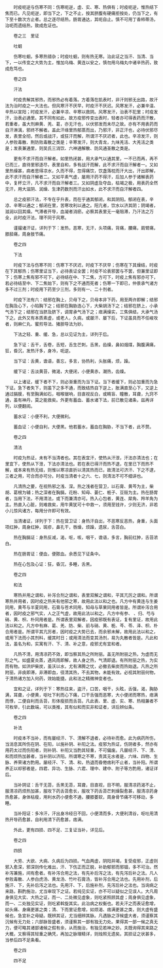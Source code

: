 <!-- { "loadSidebar": true } -->
　　时疫呃逆与伤寒不同：伤寒呃逆，虚、实、寒、热俱有；时疫呃逆，惟热结下焦而已。凡见呃逆，即当下之，下之不止，按其脐腹有硬痛拒按处，仍当下之，有下至十数次方止者。总之逐尽结热，肠胃通达，其呃自止。慎不可用丁香柿蒂汤，治呃而遗结热，致成危证也。

　　卷之三　里证

　　吐蛔

　　伤寒吐蛔，多寒热错杂；时疫吐蛔，则有热无寒。治此证之当汗、当清、当下，一以传变之大势为主，惟加乌梅、黄连以安之，慎勿用乌梅丸中诸辛热药，致成危笃也。

　　卷之四

　　汗法

　　时疫贵解其邪热，而邪热必有着落。方着落在肌表时，非汗则邪无出路，故汗法为治时疫之一大法也。但风寒汗不厌早，时疫汗不厌迟。风寒发汗，必兼辛温、辛热以宣阳；时疫发汗，必兼辛凉、辛寒以救阴。风寒发汗，治表不犯里；时疫发汗，治表必通里。其不同有如此，故方疫邪传变出表时，轻者亦可得表药而汗散，若重者，虽大剂麻黄、羌、葛，亦无汗也，以伏邪发而未尽之故。亦有不用表药而自汗淋漓，邪终不解者。盖此汗缘里热郁蒸而出，乃邪汗，非正汗也，必待伏邪尽发，表里全彻，然后或战汗，或狂汗而解，所谓汗不厌迟者，此也。辛凉发汗，则人参败毒散、荆防败毒散之类是；辛寒发汗，则大青龙，九味羌活、大羌活之类是；发表兼通里，则吴氏三消饮、六神通解散、防风通圣散之类是。

　　更有不求汗而自汗解者。如里热闭甚，用大承气以通其里，一不已而再，再不已而三，直待里邪逐尽，表里自和，多有战汗而解，此不求汗而自汗解者一。又如里热燥甚，病者思得凉水，久而不得，忽得痛饮，饮盏落枕而汗大出，汗出即解，此不求汗而自汗解者二。又如平素气虚，屡用汗药不得汗，后加人参于诸解表药中，复杯立汗，凡不求汗而自汗解者三。又如阴虚及夺血，枯竭之极，用表药全然无汗，用大滋阴、润燥、生津药数剂而汗出如水，此不求汗而自汗解者四。

　　总之疫邪汗法，不专在乎升表，而在乎通其郁闭，和其阴阳。郁闭在表，辛凉、辛寒以通之；郁闭在里，苦寒攻利以通之。阳亢者，饮水以济其阴；阴竭者，滋润以回其燥。气滞者开导，血凝者消瘀。必察其表里无一毫阻滞，乃汗法之万全，此时疫汗法，理不同于风寒。

　　谨撮诸汗证，详列于下：发热，恶寒，无汗，头项痛，背痛，腰痛，肩臂痛，膝胫痛，周身肢节痛。

　　卷之四

　　下法

　　时疫下法与伤寒不同：伤寒下不厌迟，时疫下不厌早；伤寒在下其燥结，时疫在下其郁热；伤寒里证当下，必待表证全罢；时疫不论表邪罢与不罢，但兼里证即下；伤寒上焦有邪不可下，必待结在中、下二焦，方可下，时疫上焦有邪亦可下，若必待结至中、下二焦始下，则有下之不通而死者；伤寒一下即已，仲景承气诸方多不过三剂；时疫用下药至少三剂，多则有一、二十剂者。

　　时疫下法有六：结邪在胸上，贝母下之，贝母本非下药，用至两许即解；结邪在胸及心下，小陷胸下之；结邪在胸胁连心下，大柴胡汤下之；结邪在脐上，小承气汤下之；结邪在当脐及脐下，调胃承气汤下之；痞满燥实，三焦俱结，大承气汤下之。此外又有本质素虚，或老人，久病，或屡汗、屡下后，下证虽具而不任峻攻者，则麻仁丸、蜜煎导法、猪胆导法为妙。

　　下法之轻、重、缓、急，总以见证为主，详列于后。

　　急下证：舌干，舌卷，舌短，舌生芒刺，舌黑，齿燥，鼻如烟煤，胸腹满痛，狂，昏沉，发热汗多，身冷，呃逆。

　　当下证：舌黄，谵语，善忘，多言，协热利，头胀痛，烦，躁。

　　缓下证：舌淡黄苔，微渴，大便闭，小便黄赤，潮热，齿燥。

　　以上诸证，缓下者不下，则必渐重而为当下证。当下者缓下，则必加重而为急下证。急下者失下，则虽下之多不通，而致结热自下逆上，胀满直至心下，又逆上通过膈膜，有至胸满如石，咽喉锯响，目直视反白，或睛盲、瞳散，耳聋，九窍不通，虽有神丹，莫之能救矣。外更有蓄血、蓄水诸下法，前已散见诸条，兹再详列，以便翻阅。

　　蓄水证：小便不利，大便微利。

　　蓄血证：小便自利，大便黑。他若蓄水，蓄血在胸胁，不当下者，此不赘。

　　卷之四

　　清法

　　时疫为热证，未有不当清者也。其在表宜汗，使热从汗泄，汗法亦清法也；在里宜下，使热从下泄，下法亦清法也。若在表已得汗而热不退，在里已下而热不解，或本来有热无结，则惟以寒凉直折以清其热而已，故清法可济汗、下之不逮，三者之用，可合而亦可分。时疫当清者十之六、七，则清法不可不细讲也。

　　凡清热之要，在视热邪之浅、深。热之浅者在营卫，以石膏、黄芩为主，柴胡、葛根为辅；热之深者在胸膈，花粉、知母、蒌仁、栀子、豆豉为主。热在肠胃者，当用下法，不用清法，或下而兼清亦可。热入心包者，黄连、犀角、羚羊角为主。热直入心脏，则难救矣，用牛黄犹可十中救一，须用至钱许，少则无济，非若小儿惊风诸方，每用分许即可有效。

　　当清诸证，详列于下：热在营卫证：身热汗自出，不恶寒反恶热，身重，头面项红肿，周身红肿，斑疹，鼻孔干，唇燥，烦躁，遗尿，舌苔白。

　　热在胸膈证：身热反减，渴，呕，咳，咽干，谵语，多言，胸前红肿，舌苔浓白。

　　热在肠胃证：便血，便脓血。余悉见下证条中。

　　热在心包及心证：狂，昏沉，多睡，舌黑。

　　卷之四

　　和法

　　寒热并用之谓和，补泻合剂之谓和，表里双解之谓和，平其亢厉之谓和。所谓寒热并用者，因时疫之热夹有他邪之寒，故用此法以和之也。凡方中有黄连与生姜同用，黄芩与半夏同用，石膏与苍术同用，知母与草果同用者皆是。所谓补泻合用者，因时疫之邪气实，人之正气虚，故用此法以和之。凡方中有参、 、归、芍与硝、黄、枳、朴同用者是。所谓表里双解者，因疫邪既有表证，复有里证，故用此法以和之。凡方中有麻、葛、羌、防、柴、前与硝、黄、栀、芩、苓、泽、枳、朴合用者是。所谓平其亢厉者，因时疫之大势已去，而余邪未解，故用此法以和之，或用下法而小其剂料，缓其时日；或用清法而变其汤剂，易为丸散者皆是。凡此和法，虽名为和，实寓有汗、下、清、补之意，疫邪尤有宜和者。

　　凡热不清，用清凉药不效，即当察其热之所附丽。盖无所附丽之热，为虚而无形之气。如盛夏炎蒸，遇风雨即解，故人身之热，气清即退。有所附丽之热，为实而有物。如洪炉柴炭，虽沃以水，尤有沸腾之忧，必撤去柴炭而热始退。凡热之所附丽，非痰即滞，非滞即血，径清其热，不去其物，未能有效。必视其附丽何物，于清热诸方加入何药，效始能捷。此和法之精微神变者也。

　　宜和之证，详列于下：寒热往来，盗汗，口苦，咽干，头眩，舌强，渴，胸胁满，耳聋，小便黄，呕吐下利而心下痛，口干舌强而恶寒，大小便闭而寒热，痞满而悸，二便自利而舌苔，形体瘦损而舌苔。凡此表、里、虚、实、寒、热相兼者不可枚举，引此数端，可以类推，其有似和而实非和证者，详后辨似条。

　　卷之四

　　补法

　　时疫本不当补，而有屡经汗、下、清解不退者，必待补而愈。此为病药所伤，当消息其所伤在阴、在阳，以施补阴、补阳之法。疫邪为热证，伤阴者多，然亦有用药太过而伤阳者，则补阴、补阳又当酌其轻重，不可偏废。凡屡经汗、下、清、和而烦热加甚者，当补阴以济阳。所谓寒之不寒，责其无水者是，六味、四物、生脉、养荣诸方酌用。屡经汗、下、清、和，热退而昏倦痞利不止者，当补阳。所谓养正以却邪者是，四君、异功、生脉、六君、理中、建中、附子等方酌用，诸证详后。

　　当补阴证：舌干无苔，舌黑无苔，耳聋，目直视，目不明，服清凉药渴不止，服清凉药烦热加甚，服攻下药舌苔愈长，服攻下药舌苔芒刺燥裂愈甚，服清凉药身热愈甚，身体枯瘦，用利水药小便愈不通，腰膝萎软，周身骨节痛不可移动，多睡。

　　当补阳证：多冷汗，汗出身冷经日不回，小便清而多，大便利清谷，呕吐用清热开导药愈甚，自利用清下药愈甚，痞满。

　　外此，更有四损、四不足、三复证当补，详见后。

　　卷之四

　　四损

　　大劳、大欲、大病、久病后为四损。气血两虚，阴阳并竭，复受疫邪，正虚则邪入愈深，邪深则传化难出，汗、下伤正而正脱，补助郁邪而邪锢，多不可治。然补泻兼施，间有愈者。有补泻合用之法，有先补后泻之法，有先泻后补之法。凡人参败毒散、人参白虎汤、黄龙汤、竹叶石膏汤，皆补泻合用之法也。先用补剂，后施汗、下，先补后泻之法也。先用汗、下，后施补剂，先泻后补之法也。当询病之来路，斟酌施治，尤当审现下之证。若纯见实证，亦不可以疑似之见误人。大凡周身俱见大实、大热之证，而一、二处微见虚象，则吃紧照顾其虚；周身俱见虚象，而一、二处独见实证，则吃紧斡旋其实。此治病之权衡也。若夫汗之而表证愈增，如头痛、身痛更甚之类；清、下而里证愈增，如烦渴、痞满更甚之类，则大虚有盛候也，急宜补之毋疑。既辨其证，尤当细辨其脉。凡遇脉之浮候盛大者，须谨察其沉候有无力处；六部脉皆盛者，须谨察其一部有独无力处。果得其一部一候之真无力，便可略其诸部诸候之假有余，从而施治，有独见若神之妙。夫既询得其来路之大概，又察得其轻重之确凭，再加之脉理精详，则烛照无遗矣。其损证之状甚多，当参后四不足条看。

　　卷之四

　　四不足

